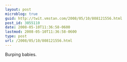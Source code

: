 ```yaml
---
layout: post
microblog: true
guid: http://twit.vmstan.com/2008/05/10/808121556.html
post_id: 3055110
date: 2008-05-10T11:36:58-0600
lastmod: 2008-05-10T11:36:58-0600
type: post
url: /2008/05/10/808121556.html
---
```

Burping babies.
